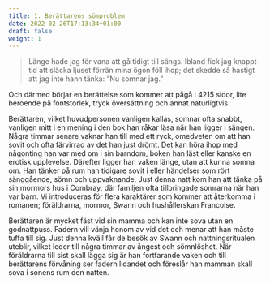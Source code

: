 ```yaml
---
title: 1. Berättarens sömproblem
date: 2022-02-26T17:13:34+01:00
draft: false
weight: 1
---
```

> Länge hade jag för vana att gå tidigt till sängs. Ibland fick jag knappt tid att släcka ljuset förrän mina ögon föll ihop; det skedde så hastigt att jag inte hann tänka: ”Nu somnar jag.”

Och därmed börjar en berättelse som kommer att pågå i 4215 sidor, lite beroende på fontstorlek, tryck översättning och annat naturligtvis.

Berättaren, vilket huvudpersonen vanligen kallas, somnar ofta snabbt, vanligen mitt i en mening i den bok han råkar läsa när han ligger i sängen. Några timmar senare vaknar han till med ett ryck, omedveten om att han sovit och ofta färvirrad av det han just drömt. Det kan höra ihop med någonting han var med om i sin barndom, boken han läst eller kanske en erotisk upplevelse. Därefter ligger han vaken länge, utan att kunna somna om. Han tänker på rum han tidigare sovit i eller händelser som rört sänggående, sömn och uppvaknande. Just denna natt kom han att tänka på sin mormors hus i Combray, där familjen ofta tillbringade somrarna när han var barn. Vi introduceras för flera karaktärer som kommer att återkomma i romanen; föräldrarna, mormor, Swann och hushållerskan Francoise. 

Berättaren är mycket fäst vid sin mamma och kan inte sova utan en godnattpuss. Fadern vill vänja honom av vid det och menar att han måste tuffa till sig. Just denna kväll får de besök av Swann och nattningsritualen uteblir, vilket leder till några timmar av ångest och sömnlöshet. När föräldrarna till sist skall lägga sig är han fortfarande vaken och till berättarens förvåning ser fadern lidandet och föreslår han mamman skall sova i sonens rum den natten.

